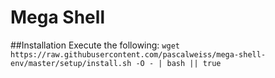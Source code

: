 # Mega Shell

##Installation
Execute the following: 
```wget https://raw.githubusercontent.com/pascalweiss/mega-shell-env/master/setup/install.sh -O - | bash || true```

